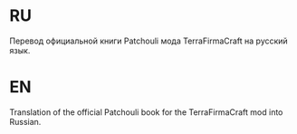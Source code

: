 # RU

Перевод официальной книги Patchouli мода TerraFirmaCraft на русский язык.

# EN

Translation of the official Patchouli book for the TerraFirmaCraft mod into Russian.
